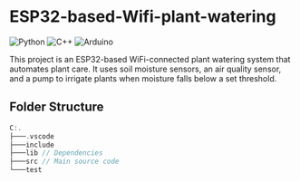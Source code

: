 # ESP32-based-Wifi-plant-watering

![Python](https://img.shields.io/badge/Python-3.8%2B-blue)
![C++](https://img.shields.io/badge/C++-11%20%2F%2014%20%2F%2017-blue)
![Arduino](https://img.shields.io/badge/Arduino-IDE-green)

This project is an ESP32-based WiFi-connected plant watering system that automates plant care. It uses soil moisture sensors, an air quality sensor, and a pump to irrigate plants when moisture falls below a set threshold.

## Folder Structure 
```cpp
C:.
├───.vscode
├───include
├───lib // Dependencies
├───src // Main source code
└───test
```
